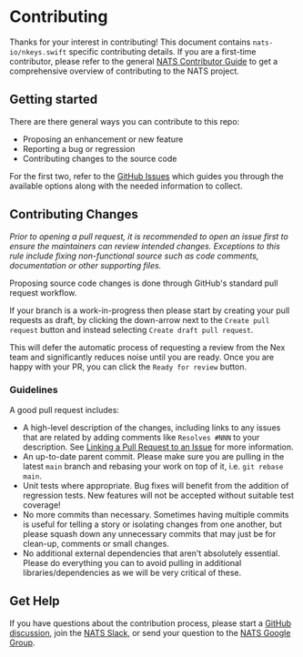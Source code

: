 # Contributing

Thanks for your interest in contributing! This document contains `nats-io/nkeys.swift` specific contributing details. If you are a first-time contributor, please refer to the general [NATS Contributor Guide](https://nats.io/contributing/) to get a comprehensive overview of contributing to the NATS project.

## Getting started

There are there general ways you can contribute to this repo:

- Proposing an enhancement or new feature
- Reporting a bug or regression
- Contributing changes to the source code

For the first two, refer to the [GitHub Issues](https://github.com/nats-io/nkeys.swift/issues/new/choose) which guides you through the available options along with the needed information to collect.

## Contributing Changes

_Prior to opening a pull request, it is recommended to open an issue first to ensure the maintainers can review intended changes. Exceptions to this rule include fixing non-functional source such as code comments, documentation or other supporting files._

Proposing source code changes is done through GitHub's standard pull request workflow.

If your branch is a work-in-progress then please start by creating your pull requests as draft, by clicking the down-arrow next to the `Create pull request` button and instead selecting `Create draft pull request`.

This will defer the automatic process of requesting a review from the Nex team and significantly reduces noise until you are ready. Once you are happy with your PR, you can click the `Ready for review` button.

### Guidelines

A good pull request includes:

- A high-level description of the changes, including links to any issues that are related by adding comments like `Resolves #NNN` to your description. See [Linking a Pull Request to an Issue](https://docs.github.com/en/issues/tracking-your-work-with-issues/linking-a-pull-request-to-an-issue) for more information.
- An up-to-date parent commit. Please make sure you are pulling in the latest `main` branch and rebasing your work on top of it, i.e. `git rebase main`.
- Unit tests where appropriate. Bug fixes will benefit from the addition of regression tests. New features will not be accepted without suitable test coverage!
- No more commits than necessary. Sometimes having multiple commits is useful for telling a story or isolating changes from one another, but please squash down any unnecessary commits that may just be for clean-up, comments or small changes.
- No additional external dependencies that aren't absolutely essential. Please do everything you can to avoid pulling in additional libraries/dependencies as we will be very critical of these.

## Get Help

If you have questions about the contribution process, please start a [GitHub discussion](https://github.com/nats-io/nkeys.swift/discussions), join the [NATS Slack](https://slack.nats.io/), or send your question to the [NATS Google Group](https://groups.google.com/forum/#!forum/natsio).

